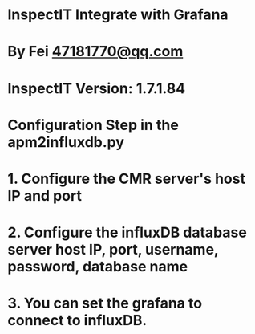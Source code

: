 # InspectIT Integrate with Grafana
#  By Fei 47181770@qq.com
# InspectIT Version: 1.7.1.84 
# 
#
# Configuration Step in the apm2influxdb.py
# 1. Configure the CMR server's host IP and port
# 2. Configure the influxDB database server host IP, port, username, password, database name
# 3. You can set the grafana to connect to influxDB.

